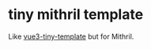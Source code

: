 # tiny mithril template

Like [vue3-tiny-template](https://github.com/jvns/vue3-tiny-template) but for Mithril.

